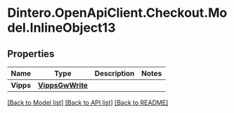 # Dintero.OpenApiClient.Checkout.Model.InlineObject13

## Properties

Name | Type | Description | Notes
------------ | ------------- | ------------- | -------------
**Vipps** | [**VippsGwWrite**](VippsGwWrite.md) |  | 

[[Back to Model list]](../README.md#documentation-for-models) [[Back to API list]](../README.md#documentation-for-api-endpoints) [[Back to README]](../README.md)

